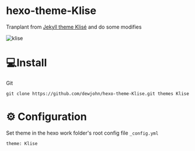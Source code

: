 # hexo-theme-Klise

Tranplant from [Jekyll theme Klisé](https://github.com/piharpi/jekyll-klise) and do some modifies

![klise](https://cdn.jsdelivr.net/gh/dewjohn/CDN@latest/images/allpages.png)

# 💻Install

Git

```
git clone https://github.com/dewjohn/hexo-theme-Klise.git themes Klise
```


# ⚙ Configuration

Set theme in the hexo work folder's root config file `_config.yml`

```
theme: Klise
```

